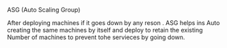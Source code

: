ASG (Auto Scaling Group)

After deploying machines if it goes down by any reson . ASG helps ins Auto creating the same machines by itself and deploy to retain the existing Number of machines to prevent tohe servieces by going down.